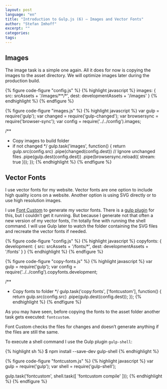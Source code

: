 ```yaml
---
layout: post
language: "en"
title: "Introduction to Gulp.js (6) – Images and Vector Fonts"
author: "Stefan Imhoff"
excerpt: ""
categories:
tags:
---
```



## Images
The image task is a simple one again. All it does for now is copying the images to the asset directory. We will optimize images later during the production build.

{% figure code-figure "config.js" %}
{% highlight javascript %}
images: {
  src:  srcAssets + '/images/**/*',
  dest: developmentAssets + '/images'
}
{% endhighlight %}
{% endfigure %}

{% figure code-figure "images.js" %}
{% highlight javascript %}
var gulp        = require('gulp');
var changed     = require('gulp-changed');
var browsersync = require('browser-sync');
var config      = require('../../config').images;

/**
 * Copy images to build folder
 * if not changed
 */
gulp.task('images', function() {
  return gulp.src(config.src)
    .pipe(changed(config.dest)) // Ignore unchanged files
    .pipe(gulp.dest(config.dest))
    .pipe(browsersync.reload({ stream: true }));
});
{% endhighlight %}
{% endfigure %}

## Vector Fonts
I use vector fonts for my website. Vector fonts are one option to include high quality icons on a website. Another option is using SVG directly or to use high resolution images.

I use [Font Custom](http://fontcustom.com/) to generate my vector fonts. There is a [gulp plugin](https://www.npmjs.org/package/gulp-fontcustom/) for this, but I couldn’t get it running. But because I generate not that often a new version of my vector fonts, I’m totally fine with running the shell command. I will use Gulp later to watch the folder containing the SVG files and recreate the vector fonts if needed.


{% figure code-figure "config.js" %}
{% highlight javascript %}
copyfonts: {
  development: {
    src:  srcAssets + '/fonts/*',
    dest: developmentAssets + '/fonts'
  }
}
{% endhighlight %}
{% endfigure %}

{% figure code-figure "copy-fonts.js" %}
{% highlight javascript %}
var gulp   = require('gulp');
var config = require('../../config').copyfonts.development;

/**
 * Copy fonts to folder
 */
gulp.task('copy:fonts', ['fontcustom'], function() {
  return gulp.src(config.src)
    .pipe(gulp.dest(config.dest));
});
{% endhighlight %}
{% endfigure %}

As you may have seen, before copying the fonts to the asset folder another task gets executed: `fontcustom`.

Font Custom checks the files for changes and doesn’t generate anything if the files are still the same.

To execute a shell command I use the Gulp plugin `gulp-shell`:

{% highlight sh %}
$ npm install --save-dev gulp-shell
{% endhighlight %}

{% figure code-figure "fontcustom.js" %}
{% highlight javascript %}
var gulp  = require('gulp');
var shell = require('gulp-shell');

gulp.task('fontcustom', shell.task([
  'fontcustom compile'
]));
{% endhighlight %}
{% endfigure %}
